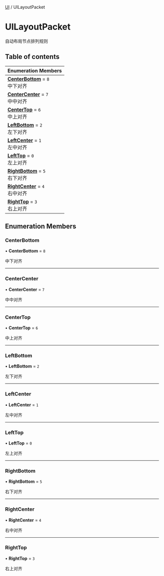 [UI](../modules/UI.UI.md) / UILayoutPacket

# UILayoutPacket <Badge type="tip" text="Enumeration" /> <Score text="UILayoutPacket" />

自动布局节点排列规则

## Table of contents

| Enumeration Members |
| :-----|
| **[CenterBottom](UI.UILayoutPacket.md#centerbottom)** = ``8`` <br> 中下对齐|
| **[CenterCenter](UI.UILayoutPacket.md#centercenter)** = ``7`` <br> 中中对齐|
| **[CenterTop](UI.UILayoutPacket.md#centertop)** = ``6`` <br> 中上对齐|
| **[LeftBottom](UI.UILayoutPacket.md#leftbottom)** = ``2`` <br> 左下对齐|
| **[LeftCenter](UI.UILayoutPacket.md#leftcenter)** = ``1`` <br> 左中对齐|
| **[LeftTop](UI.UILayoutPacket.md#lefttop)** = ``0`` <br> 左上对齐|
| **[RightBottom](UI.UILayoutPacket.md#rightbottom)** = ``5`` <br> 右下对齐|
| **[RightCenter](UI.UILayoutPacket.md#rightcenter)** = ``4`` <br> 右中对齐|
| **[RightTop](UI.UILayoutPacket.md#righttop)** = ``3`` <br> 右上对齐|

## Enumeration Members

### CenterBottom <Score text="CenterBottom" /> 

• **CenterBottom** = ``8``

中下对齐

___

### CenterCenter <Score text="CenterCenter" /> 

• **CenterCenter** = ``7``

中中对齐

___

### CenterTop <Score text="CenterTop" /> 

• **CenterTop** = ``6``

中上对齐

___

### LeftBottom <Score text="LeftBottom" /> 

• **LeftBottom** = ``2``

左下对齐

___

### LeftCenter <Score text="LeftCenter" /> 

• **LeftCenter** = ``1``

左中对齐

___

### LeftTop <Score text="LeftTop" /> 

• **LeftTop** = ``0``

左上对齐

___

### RightBottom <Score text="RightBottom" /> 

• **RightBottom** = ``5``

右下对齐

___

### RightCenter <Score text="RightCenter" /> 

• **RightCenter** = ``4``

右中对齐

___

### RightTop <Score text="RightTop" /> 

• **RightTop** = ``3``

右上对齐
